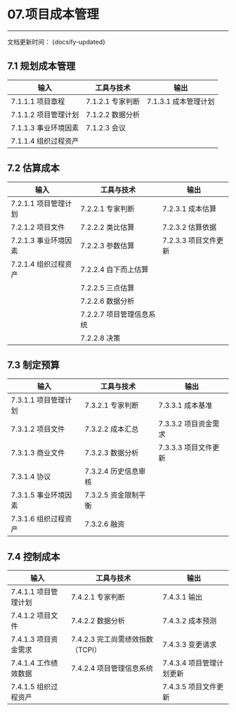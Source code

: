 # 07.项目成本管理

---
文档更新时间： {docsify-updated}

## 7.1 规划成本管理 

| 输入                 | 工具与技术                       | 输出                     |
| -------------------- | -------------------------------- | ------------------------ |
| 7.1.1.1 项目章程     | 7.1.2.1 专家判断                 | 7.1.3.1 成本管理计划     |
| 7.1.1.2 项目管理计划 | 7.1.2.2 数据分析                 |                          |
| 7.1.1.3 事业环境因素 | 7.1.2.3 会议                     |                          |
| 7.1.1.4 组织过程资产 |                                  |                          |

## 7.2 估算成本    

| 输入                 | 工具与技术                       | 输出                     |
| -------------------- | -------------------------------- | ------------------------ |
| 7.2.1.1 项目管理计划 | 7.2.2.1 专家判断                 | 7.2.3.1 成本估算         |
| 7.2.1.2 项目文件     | 7.2.2.2 类比估算                 | 7.2.3.2 估算依据         |
| 7.2.1.3 事业环境因素 | 7.2.2.3 参数估算                 | 7.2.3.3 项目文件更新     |
| 7.2.1.4 组织过程资产 | 7.2.2.4 自下而上估算             |                          |
|                      | 7.2.2.5 三点估算                 |                          |
|                      | 7.2.2.6 数据分析                 |                          |
|                      | 7.2.2.7 项目管理信息系统         |                          |
|                      | 7.2.2.8 决策                     |                          |

## 7.3 制定预算   

| 输入                 | 工具与技术                       | 输出                     |
| -------------------- | -------------------------------- | ------------------------ |
| 7.3.1.1 项目管理计划 | 7.3.2.1 专家判断                 | 7.3.3.1 成本基准         |
| 7.3.1.2 项目文件     | 7.3.2.2 成本汇总                 | 7.3.3.2 项目资金需求     |
| 7.3.1.3 商业文件     | 7.3.2.3 数据分析                 | 7.3.3.3 项目文件更新     |
| 7.3.1.4 协议         | 7.3.2.4 历史信息审核             |                          |
| 7.3.1.5 事业环境因素 | 7.3.2.5 资金限制平衡             |                          |
| 7.3.1.6 组织过程资产 | 7.3.2.6 融资                     |                          |

## 7.4 控制成本    

| 输入                 | 工具与技术                       | 输出                     |
| -------------------- | -------------------------------- | ------------------------ |
| 7.4.1.1 项目管理计划 | 7.4.2.1 专家判断                 | 7.4.3.1 输出             |
| 7.4.1.2 项目文件     | 7.4.2.2 数据分析                 | 7.4.3.2 成本预测         |
| 7.4.1.3 项目资金需求 | 7.4.2.3 完工尚需绩效指数（TCPI） | 7.4.3.3 变更请求         |
| 7.4.1.4 工作绩效数据 | 7.4.2.4 项目管理信息系统         | 7.4.3.4 项目管理计划更新 |
| 7.4.1.5 组织过程资产 |                                  | 7.4.3.5 项目文件更新     |
